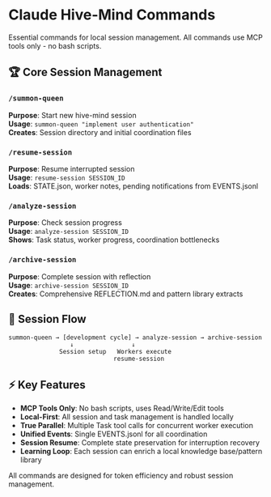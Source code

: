 # Claude Hive-Mind Commands

Essential commands for local session management. All commands use MCP tools only - no bash scripts.

## 🏆 Core Session Management

### `/summon-queen` 
**Purpose**: Start new hive-mind session  
**Usage**: `summon-queen "implement user authentication"`  
**Creates**: Session directory and initial coordination files

### `/resume-session`
**Purpose**: Resume interrupted session  
**Usage**: `resume-session SESSION_ID`  
**Loads**: STATE.json, worker notes, pending notifications from EVENTS.jsonl

### `/analyze-session`
**Purpose**: Check session progress  
**Usage**: `analyze-session SESSION_ID`  
**Shows**: Task status, worker progress, coordination bottlenecks

### `/archive-session`
**Purpose**: Complete session with reflection  
**Usage**: `archive-session SESSION_ID`  
**Creates**: Comprehensive REFLECTION.md and pattern library extracts

## 🔄 Session Flow

```
summon-queen → [development cycle] → analyze-session → archive-session
                 ↓                ↓                    
              Session setup   Workers execute      
                             resume-session       
```

## ⚡ Key Features

- **MCP Tools Only**: No bash scripts, uses Read/Write/Edit tools
- **Local-First**: All session and task management is handled locally
- **True Parallel**: Multiple Task tool calls for concurrent worker execution
- **Unified Events**: Single EVENTS.jsonl for all coordination
- **Session Resume**: Complete state preservation for interruption recovery
- **Learning Loop**: Each session can enrich a local knowledge base/pattern library

All commands are designed for token efficiency and robust session management.